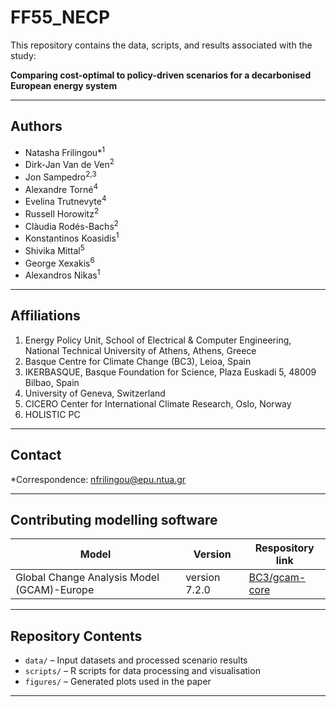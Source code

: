 # FF55_NECP
This repository contains the data, scripts, and results associated with the study:

**Comparing cost-optimal to policy-driven scenarios for a decarbonised European energy system**

---

## Authors
- Natasha Frilingou\*<sup>1</sup>  
- Dirk-Jan Van de Ven<sup>2</sup>  
- Jon Sampedro<sup>2,3</sup>  
- Alexandre Torné<sup>4</sup>  
- Evelina Trutnevyte<sup>4</sup>  
- Russell Horowitz<sup>2</sup>  
- Clàudia Rodés-Bachs<sup>2</sup>  
- Konstantinos Koasidis<sup>1</sup>  
- Shivika Mittal<sup>5</sup>  
- George Xexakis<sup>6</sup>  
- Alexandros Nikas<sup>1</sup>  

---

## Affiliations
1. Energy Policy Unit, School of Electrical & Computer Engineering, National Technical University of Athens, Athens, Greece  
2. Basque Centre for Climate Change (BC3), Leioa, Spain  
3. IKERBASQUE, Basque Foundation for Science, Plaza Euskadi 5, 48009 Bilbao, Spain  
4. University of Geneva, Switzerland  
5. CICERO Center for International Climate Research, Oslo, Norway  
6. HOLISTIC PC  

---

## Contact
\*Correspondence: [nfrilingou@epu.ntua.gr](mailto:nfrilingou@epu.ntua.gr)

---

## Contributing modelling software

| Model    | Version | Respository link |
|----------|----------|----------|
|Global Change Analysis Model (GCAM)-Europe    |  version 7.2.0    | [BC3/gcam-core](https://github.com/bc3LC-GCAMEurope/gcam-core)   |

---

## Repository Contents
- `data/` – Input datasets and processed scenario results  
- `scripts/` – R scripts for data processing and visualisation  
- `figures/` – Generated plots used in the paper  


---
